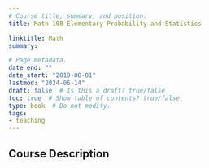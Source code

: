 ```yaml
---
# Course title, summary, and position.
title: Math 108 Elementary Probability and Statistics

linktitle: Math
summary: 

# Page metadata.
date_end: ""
date_start: "2019-08-01"
lastmod: "2024-06-14"
draft: false  # Is this a draft? true/false
toc: true  # Show table of contents? true/false
type: book  # Do not modify.
tags: 
- teaching
---
```


## Course Description

